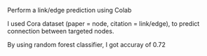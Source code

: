 
Perform a link/edge prediction using Colab </br>
 
I used Cora dataset (paper = node, citation = link/edge), to predict connection between targeted nodes.  </br>

By using random forest classifier, I got accuray of 0.72
